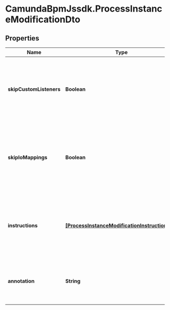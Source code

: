 # CamundaBpmJssdk.ProcessInstanceModificationDto

## Properties

Name | Type | Description | Notes
------------ | ------------- | ------------- | -------------
**skipCustomListeners** | **Boolean** | Skip execution listener invocation for activities that are started or ended as part of this request. | [optional] 
**skipIoMappings** | **Boolean** | Skip execution of [input/output variable mappings](https://docs.camunda.org/manual/7.14/user-guide/process-engine/variables/#input-output-variable-mapping) for activities that are started or ended as part of this request. | [optional] 
**instructions** | [**[ProcessInstanceModificationInstructionDto]**](ProcessInstanceModificationInstructionDto.md) | JSON array of modification instructions. The instructions are executed in the order they are in. | [optional] 
**annotation** | **String** | An arbitrary text annotation set by a user for auditing reasons. | [optional] 


